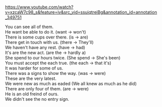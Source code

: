 https://www.youtube.com/watch?v=xzcaW7c98_s&feature=iv&src_vid=ssuiqtreiBg&annotation_id=annotation_349751

You can see all of them.    
He want be able to do it. (want -> won't)    
There is some cups over there. (is -> are)    
There get in touch with us. (there -> They'll)  
We haven't have any rest. (have -> had)  
It's are the new act. (are the -> hardly a)  
She spend to our hours twice. (She spend -> She's been)  
You must accept the each true. (the each -> that it's)  
It was harder for some of us.  
There was a signs to show the way. (was -> were)  
These are the very latest.  
We were new as much as eaded (We all knew as much as he did)  
There are only four of them. (are -> were)  
He is an old freind of ours.  
We didn't see the no entry sign.  



